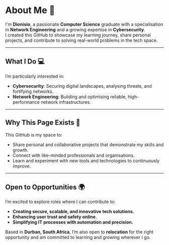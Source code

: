 # About Me 👋  
I'm **Dionisio**, a passionate **Computer Science** graduate with a specialisation in **Network Engineering** and a growing expertise in **Cybersecurity**.  
I created this GitHub to showcase my learning journey, share personal projects, and contribute to solving real-world problems in the tech space.  

---

## What I Do 💻  
I’m particularly interested in:  
- **Cybersecurity**: Securing digital landscapes, analysing threats, and fortifying networks.  
- **Network Engineering**: Building and optimising reliable, high-performance network infrastructures.  

---

## Why This Page Exists 🌟  
This GitHub is my space to:  
- Share personal and collaborative projects that demonstrate my skills and growth.  
- Connect with like-minded professionals and organisations.  
- Learn and experiment with new tools and technologies to continuously improve.  

---

## Open to Opportunities 🌍  
I’m excited to explore roles where I can contribute to:  
- **Creating secure, scalable, and innovative tech solutions.**  
- **Enhancing user trust and safety online.**  
- **Simplifying IT processes with automation and precision.**  

Based in **Durban, South Africa**, I’m also open to **relocation** for the right opportunity and am committed to learning and growing wherever I go.  

<!---
XXXCarnageXXX/XXXCarnageXXX is a ✨ special ✨ repository because its `README.md` (this file) appears on your GitHub profile.
You can click the Preview link to take a look at your changes.
--->
